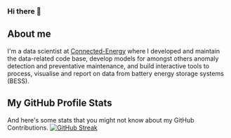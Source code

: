 ### Hi there 👋

<!--
**jochemvankempen/jochemvankempen** is a ✨ _special_ ✨ repository because its `README.md` (this file) appears on your GitHub profile.

Here are some ideas to get you started:

- 🔭 I’m currently working on ...
- 🌱 I’m currently learning ...
- 👯 I’m looking to collaborate on ...
- 🤔 I’m looking for help with ...
- 💬 Ask me about ...
- 📫 How to reach me: ...
- 😄 Pronouns: ...
- ⚡ Fun fact: ...
-->

## About me
I'm a data scientist at [Connected-Energy](https://c-e-int.com/) where I developed and maintain the data-related code base, develop models for amongst others anomaly detection and preventative maintenance, and build interactive tools to process, visualise and report on data from battery energy storage systems (BESS).

## My GitHub Profile Stats
And here's some stats that you might not know about my GitHub Contributions.
[![GitHub Streak](http://github-readme-streak-stats.herokuapp.com?user=jochemvankempen&theme=dark)](https://git.io/streak-stats)
